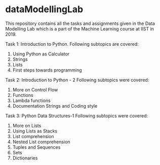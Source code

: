 # dataModellingLab
This repository contains all the tasks and assignments given in the Data Modelling Lab which is a part of the Machine Learning course at IIST in 2019.

Task 1: Introduction to Python.
Following subtopics are covered:
  1. Using Python as Calculator
  2. Strings
  3. Lists 
  4. First steps towards programming

Task 2: Introduction to Python - 2
Following subtopics were covered:
  1. More on Control Flow
  2. Functions
  3. Lambda functions
  4. Documentation Strings and Coding style
  
Task 3: Python Data Structures-1
Following subtopics were covered:
  1. More on Lists
  2. Using Lists as Stacks
  3. List comprehension
  4. Nested List comprehension
  5. Tuples and Sequences
  6. Sets
  7. Dictionaries
